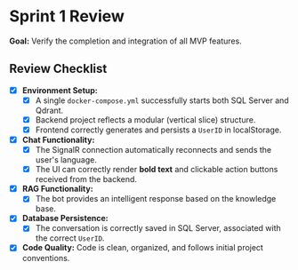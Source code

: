 # Sprint 1 Review

**Goal:** Verify the completion and integration of all MVP features.

## Review Checklist

- [x] **Environment Setup:** 
    - [x] A single `docker-compose.yml` successfully starts both SQL Server and Qdrant.
    - [x] Backend project reflects a modular (vertical slice) structure.
    - [x] Frontend correctly generates and persists a `UserID` in localStorage.
- [x] **Chat Functionality:**
    - [x] The SignalR connection automatically reconnects and sends the user's language.
    - [x] The UI can correctly render **bold text** and clickable action buttons received from the backend.
- [x] **RAG Functionality:**
    - [x] The bot provides an intelligent response based on the knowledge base.
- [x] **Database Persistence:**
    - [x] The conversation is correctly saved in SQL Server, associated with the correct `UserID`.
- [x] **Code Quality:** Code is clean, organized, and follows initial project conventions. 